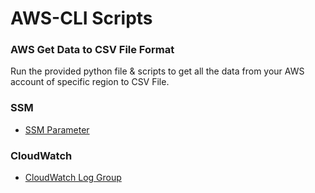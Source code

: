 # AWS-CLI Scripts

### AWS Get Data to CSV File Format 

Run the provided python file & scripts to get all the data from your AWS account of specific region to CSV File. 

### SSM
  - [SSM Parameter](https://github.com/technorsh/AWS-CLI-Scripts/tree/AWS_GetAllSSMParameters_toCSVFile)
### CloudWatch
  - [CloudWatch Log Group](https://github.com/technorsh/AWS-CLI-Scripts/tree/AWS_CloudWatchLogGroup_toCSVFile)
